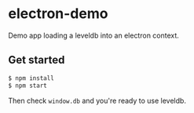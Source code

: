 
# electron-demo

  Demo app loading a leveldb into an electron context.

## Get started

```bash
$ npm install
$ npm start
```

  Then check `window.db` and you're ready to use leveldb.
